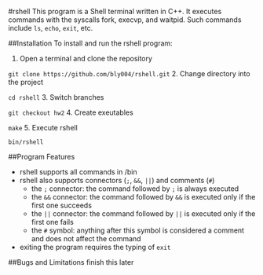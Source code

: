 #rshell
This program is a Shell terminal written in C++. It executes commands with the syscalls fork, execvp, and waitpid. Such commands include `ls`, `echo`, `exit`, etc.

##Installation
To install and run the rshell program:

1. Open a terminal and clone the repository

  `git clone https://github.com/bly004/rshell.git`
2. Change directory into the project

  `cd rshell`
3. Switch branches

  `git checkout hw2`
4. Create exeutables

  `make`
5. Execute rshell

  `bin/rshell`
  
##Program Features
* rshell supports all commands in /bin
* rshell also supports connectors (`;`, `&&`, `||`) and comments (`#`)
  * the `;` connector: the command followed by `;` is always executed
  * the `&&` connector: the command followed by `&&` is executed only if the first one succeeds
  * the `||` connector: the command followed by `||` is executed only if the first one fails
  * the `#` symbol: anything after this symbol is considered a comment and does not affect the command
* exiting the program requires the typing of `exit`

##Bugs and Limitations
finish this later
